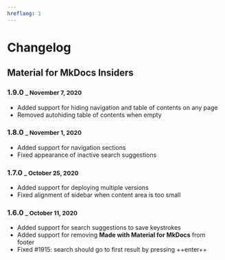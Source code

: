 ```yaml
---
hreflang: 1
---
```


# Changelog

## Material for MkDocs Insiders

### 1.9.0 <small>_ November 7, 2020</small>

* Added support for hiding navigation and table of contents on any page
* Removed autohiding table of contents when empty

### 1.8.0 <small>_ November 1, 2020</small>

* Added support for navigation sections
* Fixed appearance of inactive search suggestions

### 1.7.0 <small>_ October 25, 2020</small>

* Added support for deploying multiple versions
* Fixed alignment of sidebar when content area is too small

### 1.6.0 <small>_ October 11, 2020</small>

* Added support for search suggestions to save keystrokes
* Added support for removing __Made with Material for MkDocs__ from footer
* Fixed #1915: search should go to first result by pressing ++enter++